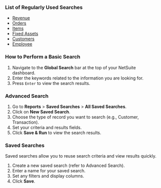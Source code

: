 ### List of Regularly Used Searches
- [Revenue](https://github.com/nt2311-vn/LabGroup_Netsuite/tree/main/Searches/Revenue) 
- [Orders](https://github.com/nt2311-vn/LabGroup_Netsuite/tree/main/Searches/Orders)
- [Items](https://github.com/nt2311-vn/LabGroup_Netsuite/tree/main/Searches/Items)
- [Fixed Assets](https://github.com/nt2311-vn/LabGroup_Netsuite/tree/main/Searches/FAM)
- [Customers](https://github.com/nt2311-vn/LabGroup_Netsuite/tree/main/Searches/Customer)
- [Employee](https://github.com/nt2311-vn/LabGroup_Netsuite/tree/main/Searches/Employee) 

### How to Perform a Basic Search

1. Navigate to the **Global Search** bar at the top of your NetSuite dashboard.
2. Enter the keywords related to the information you are looking for.
3. Press `Enter` to view the search results.

### Advanced Search

1. Go to **Reports** > **Saved Searches** > **All Saved Searches**.
2. Click on **New Saved Search**.
3. Choose the type of record you want to search (e.g., Customer, Transaction).
4. Set your criteria and results fields.
5. Click **Save & Run** to view the search results.

### Saved Searches

Saved searches allow you to reuse search criteria and view results quickly.

1. Create a new saved search (refer to Advanced Search).
2. Enter a name for your saved search.
3. Set any filters and display columns.
4. Click **Save**.
